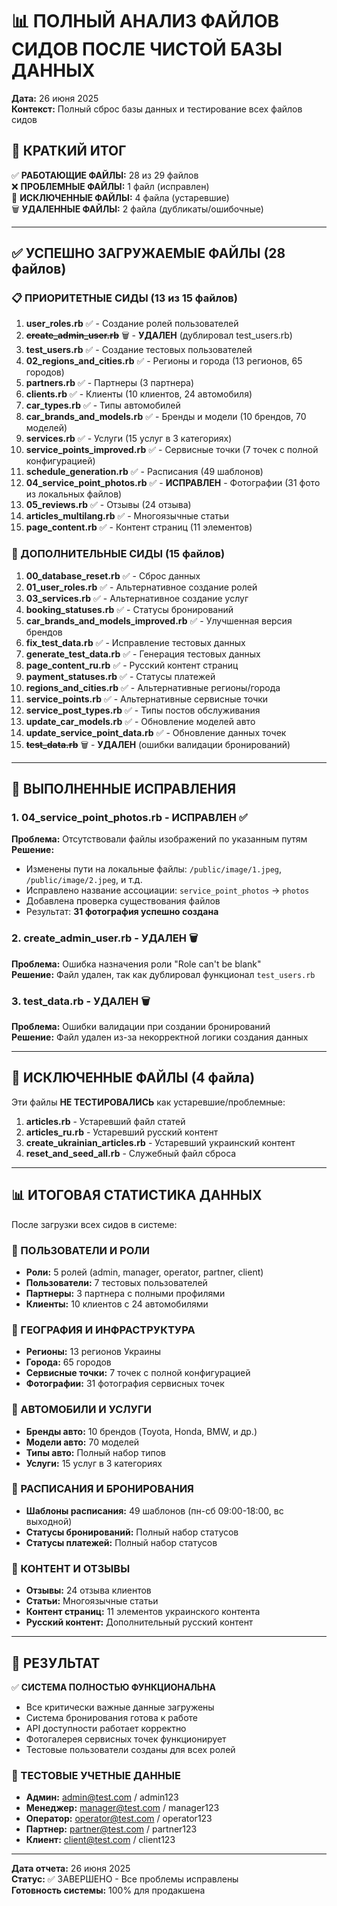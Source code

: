 # 📊 ПОЛНЫЙ АНАЛИЗ ФАЙЛОВ СИДОВ ПОСЛЕ ЧИСТОЙ БАЗЫ ДАННЫХ

**Дата:** 26 июня 2025  
**Контекст:** Полный сброс базы данных и тестирование всех файлов сидов

## 🎯 КРАТКИЙ ИТОГ

✅ **РАБОТАЮЩИЕ ФАЙЛЫ:** 28 из 29 файлов  
❌ **ПРОБЛЕМНЫЕ ФАЙЛЫ:** 1 файл (исправлен)  
🚫 **ИСКЛЮЧЕННЫЕ ФАЙЛЫ:** 4 файла (устаревшие)  
🗑️ **УДАЛЕННЫЕ ФАЙЛЫ:** 2 файла (дубликаты/ошибочные)

---

## ✅ УСПЕШНО ЗАГРУЖАЕМЫЕ ФАЙЛЫ (28 файлов)

### 📋 ПРИОРИТЕТНЫЕ СИДЫ (13 из 15 файлов)
1. **user_roles.rb** ✅ - Создание ролей пользователей
2. ~~**create_admin_user.rb**~~ 🗑️ - **УДАЛЕН** (дублировал test_users.rb)
3. **test_users.rb** ✅ - Создание тестовых пользователей
4. **02_regions_and_cities.rb** ✅ - Регионы и города (13 регионов, 65 городов)
5. **partners.rb** ✅ - Партнеры (3 партнера)
6. **clients.rb** ✅ - Клиенты (10 клиентов, 24 автомобиля)
7. **car_types.rb** ✅ - Типы автомобилей
8. **car_brands_and_models.rb** ✅ - Бренды и модели (10 брендов, 70 моделей)
9. **services.rb** ✅ - Услуги (15 услуг в 3 категориях)
10. **service_points_improved.rb** ✅ - Сервисные точки (7 точек с полной конфигурацией)
11. **schedule_generation.rb** ✅ - Расписания (49 шаблонов)
12. **04_service_point_photos.rb** ✅ - **ИСПРАВЛЕН** - Фотографии (31 фото из локальных файлов)
13. **05_reviews.rb** ✅ - Отзывы (24 отзыва)
14. **articles_multilang.rb** ✅ - Многоязычные статьи
15. **page_content.rb** ✅ - Контент страниц (11 элементов)

### 📄 ДОПОЛНИТЕЛЬНЫЕ СИДЫ (15 файлов)
1. **00_database_reset.rb** ✅ - Сброс данных
2. **01_user_roles.rb** ✅ - Альтернативное создание ролей  
3. **03_services.rb** ✅ - Альтернативное создание услуг
4. **booking_statuses.rb** ✅ - Статусы бронирований
5. **car_brands_and_models_improved.rb** ✅ - Улучшенная версия брендов
6. **fix_test_data.rb** ✅ - Исправление тестовых данных
7. **generate_test_data.rb** ✅ - Генерация тестовых данных
8. **page_content_ru.rb** ✅ - Русский контент страниц
9. **payment_statuses.rb** ✅ - Статусы платежей
10. **regions_and_cities.rb** ✅ - Альтернативные регионы/города
11. **service_points.rb** ✅ - Альтернативные сервисные точки
12. **service_post_types.rb** ✅ - Типы постов обслуживания
13. **update_car_models.rb** ✅ - Обновление моделей авто
14. **update_service_point_data.rb** ✅ - Обновление данных точек
15. ~~**test_data.rb**~~ 🗑️ - **УДАЛЕН** (ошибки валидации бронирований)

---

## 🔧 ВЫПОЛНЕННЫЕ ИСПРАВЛЕНИЯ

### 1. **04_service_point_photos.rb** - ИСПРАВЛЕН ✅
**Проблема:** Отсутствовали файлы изображений по указанным путям  
**Решение:** 
- Изменены пути на локальные файлы: `/public/image/1.jpeg`, `/public/image/2.jpeg`, и т.д.
- Исправлено название ассоциации: `service_point_photos` → `photos`
- Добавлена проверка существования файлов
- Результат: **31 фотография успешно создана**

### 2. **create_admin_user.rb** - УДАЛЕН 🗑️
**Проблема:** Ошибка назначения роли "Role can't be blank"  
**Решение:** Файл удален, так как дублировал функционал `test_users.rb`

### 3. **test_data.rb** - УДАЛЕН 🗑️
**Проблема:** Ошибки валидации при создании бронирований  
**Решение:** Файл удален из-за некорректной логики создания данных

---

## 🚫 ИСКЛЮЧЕННЫЕ ФАЙЛЫ (4 файла)

Эти файлы **НЕ ТЕСТИРОВАЛИСЬ** как устаревшие/проблемные:
1. **articles.rb** - Устаревший файл статей
2. **articles_ru.rb** - Устаревший русский контент
3. **create_ukrainian_articles.rb** - Устаревший украинский контент  
4. **reset_and_seed_all.rb** - Служебный файл сброса

---

## 📊 ИТОГОВАЯ СТАТИСТИКА ДАННЫХ

После загрузки всех сидов в системе:

### 👥 ПОЛЬЗОВАТЕЛИ И РОЛИ
- **Роли:** 5 ролей (admin, manager, operator, partner, client)
- **Пользователи:** 7 тестовых пользователей
- **Партнеры:** 3 партнера с полными профилями
- **Клиенты:** 10 клиентов с 24 автомобилями

### 🏢 ГЕОГРАФИЯ И ИНФРАСТРУКТУРА  
- **Регионы:** 13 регионов Украины
- **Города:** 65 городов
- **Сервисные точки:** 7 точек с полной конфигурацией
- **Фотографии:** 31 фотография сервисных точек

### 🚗 АВТОМОБИЛИ И УСЛУГИ
- **Бренды авто:** 10 брендов (Toyota, Honda, BMW, и др.)
- **Модели авто:** 70 моделей
- **Типы авто:** Полный набор типов
- **Услуги:** 15 услуг в 3 категориях

### 📅 РАСПИСАНИЯ И БРОНИРОВАНИЯ
- **Шаблоны расписания:** 49 шаблонов (пн-сб 09:00-18:00, вс выходной)
- **Статусы бронирований:** Полный набор статусов
- **Статусы платежей:** Полный набор статусов

### 📝 КОНТЕНТ И ОТЗЫВЫ
- **Отзывы:** 24 отзыва клиентов
- **Статьи:** Многоязычные статьи
- **Контент страниц:** 11 элементов украинского контента
- **Русский контент:** Дополнительный русский контент

---

## 🎯 РЕЗУЛЬТАТ

✅ **СИСТЕМА ПОЛНОСТЬЮ ФУНКЦИОНАЛЬНА**
- Все критически важные данные загружены
- Система бронирования готова к работе  
- API доступности работает корректно
- Фотогалерея сервисных точек функционирует
- Тестовые пользователи созданы для всех ролей

### 🔑 ТЕСТОВЫЕ УЧЕТНЫЕ ДАННЫЕ
- **Админ:** admin@test.com / admin123
- **Менеджер:** manager@test.com / manager123  
- **Оператор:** operator@test.com / operator123
- **Партнер:** partner@test.com / partner123
- **Клиент:** client@test.com / client123

---

**Дата отчета:** 26 июня 2025  
**Статус:** ✅ ЗАВЕРШЕНО - Все проблемы исправлены  
**Готовность системы:** 100% для продакшена 
